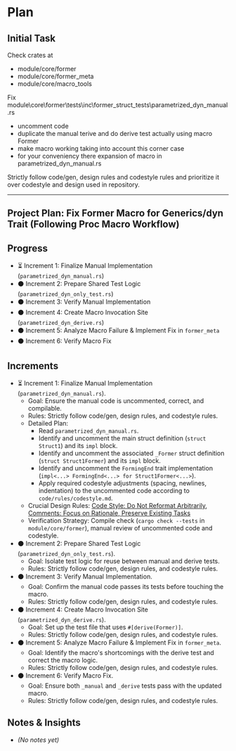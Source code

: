 # Plan

## Initial Task

Check crates at
- module/core/former
- module/core/former_meta
- module/core/macro_tools

Fix module\core\former\tests\inc\former_struct_tests\parametrized_dyn_manual.rs
- uncomment code
- duplicate the manual terive and do derive test actually using macro Former
- make macro working taking into account this corner case
- for your conveniency there expansion of macro in parametrized_dyn_manual.rs

Strictly follow code/gen, design rules and codestyle rules and prioritize it over codestyle and design used in repository.

---

## Project Plan: Fix Former Macro for Generics/dyn Trait (Following Proc Macro Workflow)

## Progress

*   ⏳ Increment 1: Finalize Manual Implementation (`parametrized_dyn_manual.rs`)
*   ⚫ Increment 2: Prepare Shared Test Logic (`parametrized_dyn_only_test.rs`)
*   ⚫ Increment 3: Verify Manual Implementation
*   ⚫ Increment 4: Create Macro Invocation Site (`parametrized_dyn_derive.rs`)
*   ⚫ Increment 5: Analyze Macro Failure & Implement Fix in `former_meta`
*   ⚫ Increment 6: Verify Macro Fix

## Increments

*   ⏳ Increment 1: Finalize Manual Implementation (`parametrized_dyn_manual.rs`).
    *   Goal: Ensure the manual code is uncommented, correct, and compilable.
    *   Rules: Strictly follow code/gen, design rules, and codestyle rules.
    *   Detailed Plan:
        *   Read `parametrized_dyn_manual.rs`.
        *   Identify and uncomment the main struct definition (`struct Struct1`) and its `impl` block.
        *   Identify and uncomment the associated `_Former` struct definition (`struct Struct1Former`) and its `impl` block.
        *   Identify and uncomment the `FormingEnd` trait implementation (`impl<...> FormingEnd<...> for Struct1Former<...>`).
        *   Apply required codestyle adjustments (spacing, newlines, indentation) to the uncommented code according to `code/rules/codestyle.md`.
    *   Crucial Design Rules: [Code Style: Do Not Reformat Arbitrarily](code/rules/design.md#code-style-do-not-reformat-arbitrarily), [Comments: Focus on Rationale, Preserve Existing Tasks](code/rules/codestyle.md#comments-focus-on-rationale-preserve-existing-tasks)
    *   Verification Strategy: Compile check (`cargo check --tests` in `module/core/former`), manual review of uncommented code and codestyle.
*   ⚫ Increment 2: Prepare Shared Test Logic (`parametrized_dyn_only_test.rs`).
    *   Goal: Isolate test logic for reuse between manual and derive tests.
    *   Rules: Strictly follow code/gen, design rules, and codestyle rules.
*   ⚫ Increment 3: Verify Manual Implementation.
    *   Goal: Confirm the manual code passes its tests before touching the macro.
    *   Rules: Strictly follow code/gen, design rules, and codestyle rules.
*   ⚫ Increment 4: Create Macro Invocation Site (`parametrized_dyn_derive.rs`).
    *   Goal: Set up the test file that uses `#[derive(Former)]`.
    *   Rules: Strictly follow code/gen, design rules, and codestyle rules.
*   ⚫ Increment 5: Analyze Macro Failure & Implement Fix in `former_meta`.
    *   Goal: Identify the macro's shortcomings with the derive test and correct the macro logic.
    *   Rules: Strictly follow code/gen, design rules, and codestyle rules.
*   ⚫ Increment 6: Verify Macro Fix.
    *   Goal: Ensure both `_manual` and `_derive` tests pass with the updated macro.
    *   Rules: Strictly follow code/gen, design rules, and codestyle rules.

## Notes & Insights

*   *(No notes yet)*
